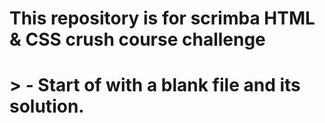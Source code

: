 # This repository is for scrimba HTML & CSS crush course challenge

# > - Start of with a blank file and its solution.
